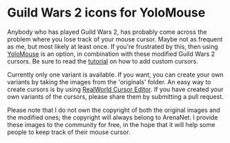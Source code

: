# Guild Wars 2 icons for YoloMouse

Anybody who has played Guild Wars 2, has probably come across the problem where
you lose track of your mouse cursor. Maybe not as frequent as me, but most
likely at least once. If you're frustrated by this, then using
[YoloMouse](https://pandateemo.github.io/YoloMouse/) is an option, in
combination with these modified Guild Wars 2 cursors. Be sure to read the
[tutorial](https://pandateemo.github.io/YoloMouse/help.html) on how to add
custom cursors.

Currently only one variant is available. If you want, you can create your own
variants by taking the images from the 'originals' folder. An easy way to create
cursors is by using
[RealWorld Cursor Editor](http://www.rw-designer.com/cursor-maker).
If you have created your own variants of the cursors, please share them by
submitting a pull request.

Please note that I do not own the copyright of both the original images and the
modified ones; the copyright will always belong to ArenaNet. I provide these
images to the community for free, in the hope that it will help some people to
keep track of their mouse cursor.
